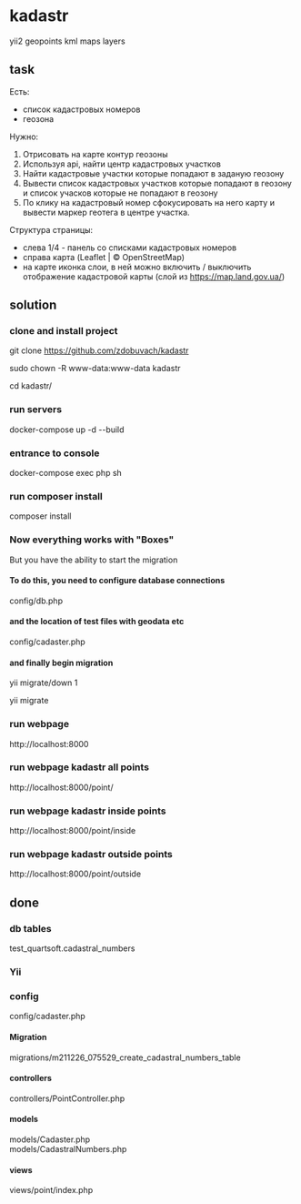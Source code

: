 # kadastr

yii2 geopoints kml maps layers

## task

Есть:
- список кадастровых номеров
- геозона

Нужно:
1. Отрисовать на карте контур геозоны
1. Используя api, найти центр кадастровых участков
2. Найти кадастровые участки которые попадают в заданую геозону
3. Вывести список кадастровых участков которые попадают в геозону и список учасков которые не попадают в геозону
4. По клику на кадастровый номер сфокусировать на него карту и вывести маркер геотега в центре участка.

Структура страницы:
- слева 1/4 - панель со списками кадастровых номеров
- справа карта (Leaflet | © OpenStreetMap)
- на карте иконка слои, в ней можно включить / выключить отображение кадастровой карты (слой из https://map.land.gov.ua/)


## solution

### clone and install project

git clone https://github.com/zdobuvach/kadastr

sudo chown -R www-data:www-data kadastr

cd kadastr/

### run servers

docker-compose up -d  --build

### entrance to console

docker-compose exec php sh

### run composer install

composer install

### Now everything works with "Boxes"

But you have the ability to start the migration

#### To do this, you need to configure database connections

config/db.php

#### and the location of test files with geodata etc

config/cadaster.php

#### and finally begin migration

yii migrate/down 1

yii migrate

### run webpage

http://localhost:8000

### run webpage kadastr all points

http://localhost:8000/point/

### run webpage kadastr inside points

http://localhost:8000/point/inside

### run webpage kadastr outside points

http://localhost:8000/point/outside

## done

### db tables

test_quartsoft.cadastral_numbers

### Yii

### config

config/cadaster.php

#### Migration

migrations/m211226_075529_create_cadastral_numbers_table

#### controllers

controllers/PointController.php <br>  

#### models

models/Cadaster.php <br>
models/CadastralNumbers.php <br>

#### views

views/point/index.php
